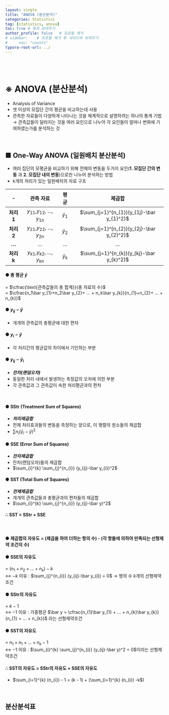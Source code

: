```yaml
---
layout: single
title: "ANOVA (분산분석)"
categories: Statistics
tag: [statistics, anova]
toc: true # 목차 보여주기
author_profile: false   # 프로필 제거
# sidebar:    # 프로필 제거 후 사이드바 보여주기
#     nav: "counts"
typora-root-url: ../
---
```

<br><br>

# ※ ANOVA (분산분석)
- Analysis of Variance
- 셋 이상의 모집단 간의 평균을 비교하는데 사용
- 관측한 자료들이 다양하게 나타나는 것을 체계적으로 설명하려는 하나의 통계 기법<br>
→ 관측값들이 달라지는 것을 여러 요인으로 나누어 각 요인들이 얼마나 변화에 기여하였는가를 분석하는 것

<br>

## ■ One-Way ANOVA (일원배치 분산분석)
- 여러 집단의 모평균을 비교하기 위해 전체의 변동을 두가지 요인(**1. 모집단 간의 변동** 과 **2. 모집단 내의 변동**)으로만 나누어 분석하는 방법
- k개의 처리가 있는 일원배치의 자료 구조

| **-**    | **관측 자료** | **평균** | **제곱합** |
|:--------:|:---------:|:------:|:-------:|
| **처리1**  | $y_{11}$,$y_{12}$, ..., $y_{1n}$         | $\bar y_{1}$      | $\sum_{j=1}^{n_{1}}(y_{1j}-\bar y_{1}^2)$       |
| **처리2**  | $y_{21}$,$y_{22}$, ..., $y_{2n}$         | $\bar y_{2}$         | $\sum_{j=1}^{n_{2}}(y_{2j}-\bar y_{2}^2)$       |
| **…**    | …         | …      | …       |
| **처리 k** | $y_{k1}$,$y_{k2}$, ..., $y_{kn}$         | $\bar y_{k}$         | $\sum_{j=1}^{n_{k}}(y_{kj}-\bar y_{k}^2)$       |

#### ● 총 평균 $\bar y$ <br>
  = $\cfrac{\text{관측값들의 총 합계}}{총 자료의 수}$<br>
  = $\cfrac{n_1\bar y_{1}+n_2\bar y_{2}+ ... + n_k\bar y_{k}}{n_{1}+n_{2}+ ... + n_{k}}$<br>

#### ● **$y_{ij} - \bar y$**
- 개개의 관측값의 총평균에 대한 편차

#### ● **$y_{i} - \bar y$**
- 각 처리간의 평균값의 차이에서 기인하는 부분

#### ● **$y_{ij} - \bar y_{i}$**
- ***잔차(랜덤오차)***
- 동일한 처리 내에서 발생하는 측정값의 오차에 의한 부분
- 각 관측값과 그 관측값이 속한 처리평균과의 편차

<br>

#### ● **SStr (Treatment Sum of Squares)**
- ***처리제곱합***
- 전체 처리효과들의 변동을 측정하는 양으로, 이 행렬의 원소들의 제곱합
- $\sum n_{i}(\bar y_{i}-\bar y)^2$

#### ● **SSE (Error Sum of Squares)**
- ***잔차제곱합***
- 잔차(랜덤오차)들의 제곱합
- $\sum_{i}^{k} \sum_{j}^{n_{i}} (y_{ij}-\bar y_{i})^2$

#### ● **SST (Total Sum of Squares)**
- ***전체제곱합***
- 개개의 관측값들과 총평균과의 편차들의 제곱합
- $\sum_{i}^{k} \sum_{j}^{n_{i}} (y_{ij}-\bar y)^2$

#### **∴ SST = SStr + SSE**

<br>

#### ● **제곱합의 자유도 = (제곱을 하여 더하는 항의 수) - (각 항들에 의하여 만족되는 선형제약 조건의 수)**

#### ● **SSE의 자유도**
= $(n_{1} + n_{2} + ... + n_{k}) - k$<br>
↔ $-k$ 이유 : $\sum_{j}^{n_{i}} (y_{ij}-\bar y_{i}) = 0$ → 행의 수 $k$개의 선형제약조건

#### ● **SStr의 자유도**
= $k-1$<br>
↔ $-1$ 이유 : 가중평균 $\bar y = \cfrac{n_{1}\bar y_{1} + ... + n_{k}\bar y_{k}}{n_{1} + ... + n_{k}}$ 라는 선형제약조건

#### ● **SST의 자유도**
= $n_{1} + n_{1} + ... + n_{k} - 1$<br>
↔ $-1$ 이유 : $\sum_{i}^{k} \sum_{j}^{n_{i}} (y_{ij}-\bar y)^2 = 0$이라는 선형제약조건

#### **∴ SST의 자유도 = SStr의 자유도 + SSE의 자유도**
- $\sum_{i=1}^{k} (n_{i}) - 1 = (k - 1) + (\sum_{i=1}^{k} (n_{i}) -k$)

<br>

## 분산분석표


